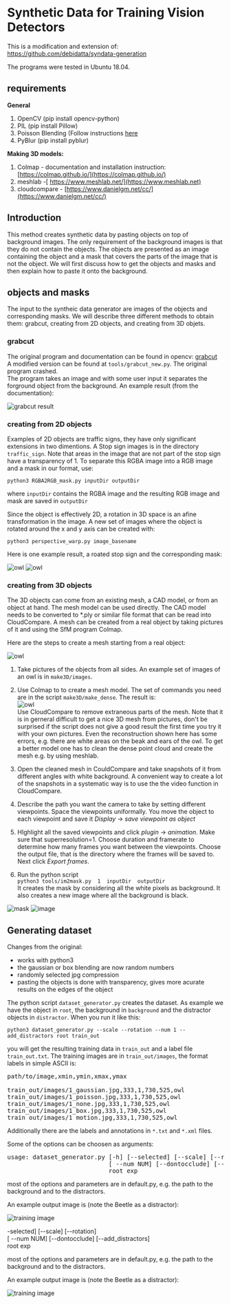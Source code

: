 # Synthetic Data for Training Vision Detectors

This is a modification and extension of:  
https://github.com/debidatta/syndata-generation
 
The programs were tested in Ubuntu 18.04.

## requirements

**General**  

1. OpenCV (pip install opencv-python)  
2. PIL (pip install Pillow)  
3. Poisson Blending (Follow instructions [here](https://github.com/yskmt/pb)  
4. PyBlur (pip install pyblur)

**Making 3D models:**  

1. Colmap - documentation and installation instruction: [https://colmap.github.io/](https://colmap.github.io/)   
2. meshlab -[ https://www.meshlab.net/](https://www.meshlab.net)  
3. cloudcompare - [https://www.danielgm.net/cc/](https://www.danielgm.net/cc/)

## Introduction
This method creates synthetic data by pasting objects on top of background images. The only requirement of the background images is that they do not contain the objects. The objects are presented as an image containing the object and a mask that covers the parts of the image that is not the object. We will first discuss how to get the objects and masks and then explain how to paste it onto the background.  

## objects and masks

The input to the syntheic data generator are images of the objects and corresponding masks. We will describe three different methods to obtain them:  grabcut, creating from 2D objects, and creating from 3D objets. 

### grabcut

The original program and documentation can be found in opencv: [grabcut](https://docs.opencv.org/master/d8/d83/tutorial_py_grabcut.html)  
A modified version can be found at `tools/grabcut_new.py`. The original program crashed.   
The program takes an image and with some user input it separates the forground object from the background. An example result (from the documentation):

![grabcut result](figures/grabcut_output1.jpg)

### creating from 2D objects

Examples of 2D objects are traffic signs, they have only significant extensions in two dimentions. A Stop sign images is in the directory `traffic_sign`. Note that areas in the image that are not part of the stop sign have a transparency of 1.  To separate this RGBA image into a RGB image and a mask in our format, use:  

   `python3 RGBA2RGB_mask.py inputDir outputDir`

where `inputDir` contains the RGBA image and the resulting RGB image and mask are saved in `outputDir`

Since the object is effectively 2D, a rotation in 3D space is an afine transformation in the image. A new set of images where the object is rotated around the x and y axis can be created with:

`python3 perspective_warp.py image_basename` 

Here is one example result, a roated stop sign and the corresponding mask:


![owl](figures/rotated_stop.png)
![owl](figures/rotated_stop_mask.png)


### creating from 3D objects

The 3D objects can come from an existing mesh, a CAD model, or from an object at hand. The mesh model can be used directly. The CAD model needs to be converted to *.ply or similar file format that can be read into CloudCompare. A mesh can be created from a real object by taking pictures of it and using the SfM program Colmap. 

Here are the steps to create a mesh starting from a real object:

![owl](figures/owl.jpg)

1. Take pictures of the objects from all sides. An example set of images of an owl is in `make3D/images`. 

2. Use Colmap to to create a mesh model. The set of commands you need are in the script `make3D/make_dense`. The result is:  
 ![owl](figures/owl_mesh00.png)   
Use CloudCompare to remove extraneous parts of the mesh. Note that it is in gerneral difficult to get a nice 3D mesh from pictures, don't be surprised if the script does not give a good result the first time you try it with your own pictures. Even the reconstruction shown here has some errors, e.g. there are white areas on the beak and ears of the owl. To get a better model one has to clean the dense point cloud and create the mesh e.g. by using meshlab. 

3. Open the cleaned mesh in CouldCompare and take snapshots of it from different angles with white background. A convenient way to create a lot of the snapshots in a systematic way is to use the the video function in CloudCompare. 

 4. Describe the path you want the camera to take by setting different viewpoints. Space the viewpoints uniformally. You move the object to each viewpoint and save it  *Display* -> *save viewpoint as object*

 5. HIghlight all the saved viewpoints and click *plugin* -> *animation*. Make sure that superresolution=1. Choose duration and framerate to determine how many frames you want between the viewpoints. Choose the output file, that is the directory where the frames will be saved to. Next click *Export frames*. 

6. Run the python script  
`python3 tools/im2mask.py  1  inputDir  outputDir`   
It creates the mask by considering all the white pixels as background. It also creates a new image where all the background is black.  


 ![mask](figures/owl_mask.png) 
![image](figures/owl_image.png) 


## Generating dataset

Changes from the original:  
 - works with python3  
 - the gaussian or box blending are now random numbers  
 - randomly selected jpg compression  
 - pasting the objects is done with transparency, gives more acurate results on the edges of the object   

The python script `dataset_generator.py` creates the  dataset. As example we have the object in `root`, the background in `background` and the distractor objects in `distractor`.  When you run it like this:

`python3 dataset_generator.py --scale --rotation --num 1 --add_distractors root train_out`  

you will get the resulting training data in `train_out` and a label file `train_out.txt`. The training images are in `train_out/images`, the format labels in simple ASCII is:

<pre>
path/to/image,xmin,ymin,xmax,ymax

train_out/images/1_gaussian.jpg,333,1,730,525,owl
train_out/images/1_poisson.jpg,333,1,730,525,owl
train_out/images/1_none.jpg,333,1,730,525,owl
train_out/images/1_box.jpg,333,1,730,525,owl
train_out/images/1_motion.jpg,333,1,730,525,owl
</pre>

Additionally there are the labels and annotations in `*.txt` and `*.xml` files. 

Some of the options can be choosen as arguments:
<pre>
usage: dataset_generator.py [-h] [--selected] [--scale] [--rotation]  
                            [ --num NUM] [--dontocclude] [--add_distractors]  
                            root exp
</pre>

most of the options and parameters are in default.py, e.g. the path to the background and to the distractors. 

An example output image is (note the Beetle as a distractor):

![training image](figures/1_none.png)  


-selected] [--scale] [--rotation]  
                            [ --num NUM] [--dontocclude] [--add_distractors]  
                            root exp
</pre>

most of the options and parameters are in default.py, e.g. the path to the background and to the distractors. 

An example output image is (note the Beetle as a distractor):

![training image](figures/1_none.png)
